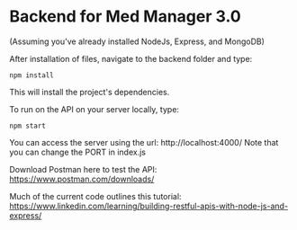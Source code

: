 # Backend for Med Manager 3.0

(Assuming you've already installed NodeJs, Express, and MongoDB)

After installation of files, navigate to the backend folder and type:
```
npm install
```
This will install the project's dependencies. 


To run on the API on your server locally, type:
```
npm start
```
You can access the server using the url: http://localhost:4000/
Note that you can change the PORT in index.js

Download Postman here to test the API: https://www.postman.com/downloads/

Much of the current code outlines this tutorial: https://www.linkedin.com/learning/building-restful-apis-with-node-js-and-express/
